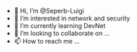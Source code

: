 - 👋 Hi, I’m @Seperb-Luigi
- 👀 I’m interested in network and security
- 🌱 I’m currently learning DevNet
- 💞️ I’m looking to collaborate on ...
- 📫 How to reach me ...

<!---
Seperb-Luigi/Seperb-Luigi is a ✨ special ✨ repository because its `README.md` (this file) appears on your GitHub profile.
You can click the Preview link to take a look at your changes.
--->
